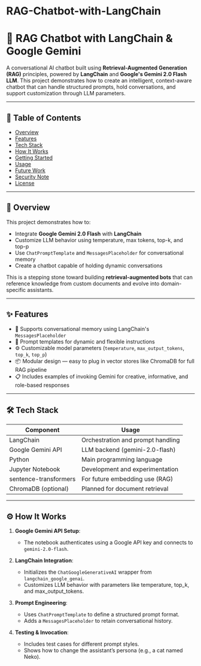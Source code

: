 # RAG-Chatbot-with-LangChain
# 🤖 RAG Chatbot with LangChain & Google Gemini

A conversational AI chatbot built using **Retrieval-Augmented Generation (RAG)** principles, powered by **LangChain** and **Google's Gemini 2.0 Flash LLM**. This project demonstrates how to create an intelligent, context-aware chatbot that can handle structured prompts, hold conversations, and support customization through LLM parameters.

---

## 📌 Table of Contents

- [Overview](#overview)
- [Features](#features)
- [Tech Stack](#tech-stack)
- [How It Works](#how-it-works)
- [Getting Started](#getting-started)
- [Usage](#usage)
- [Future Work](#future-work)
- [Security Note](#security-note)
- [License](#license)

---

## 🧠 Overview

This project demonstrates how to:

- Integrate **Google Gemini 2.0 Flash** with **LangChain**
- Customize LLM behavior using temperature, max tokens, top-k, and top-p
- Use `ChatPromptTemplate` and `MessagesPlaceholder` for conversational memory
- Create a chatbot capable of holding dynamic conversations

This is a stepping stone toward building **retrieval-augmented bots** that can reference knowledge from custom documents and evolve into domain-specific assistants.

---

## ✨ Features

- 🔄 Supports conversational memory using LangChain's `MessagesPlaceholder`
- 🧩 Prompt templates for dynamic and flexible instructions
- ⚙️ Customizable model parameters (`temperature`, `max_output_tokens`, `top_k`, `top_p`)
- 📦 Modular design — easy to plug in vector stores like ChromaDB for full RAG pipeline
- 📋 Includes examples of invoking Gemini for creative, informative, and role-based responses

---

## 🛠️ Tech Stack

| Component         | Usage                               |
|------------------|-------------------------------------|
| LangChain         | Orchestration and prompt handling   |
| Google Gemini API | LLM backend (gemini-2.0-flash)      |
| Python            | Main programming language           |
| Jupyter Notebook  | Development and experimentation     |
| sentence-transformers | For future embedding use (RAG)  |
| ChromaDB (optional)| Planned for document retrieval     |

---

## ⚙️ How It Works

1. **Google Gemini API Setup**:
   - The notebook authenticates using a Google API key and connects to `gemini-2.0-flash`.

2. **LangChain Integration**:
   - Initializes the `ChatGoogleGenerativeAI` wrapper from `langchain_google_genai`.
   - Customizes LLM behavior with parameters like temperature, top_k, and max_output_tokens.

3. **Prompt Engineering**:
   - Uses `ChatPromptTemplate` to define a structured prompt format.
   - Adds a `MessagesPlaceholder` to retain conversational history.

4. **Testing & Invocation**:
   - Includes test cases for different prompt styles.
   - Shows how to change the assistant’s persona (e.g., a cat named Neko).


